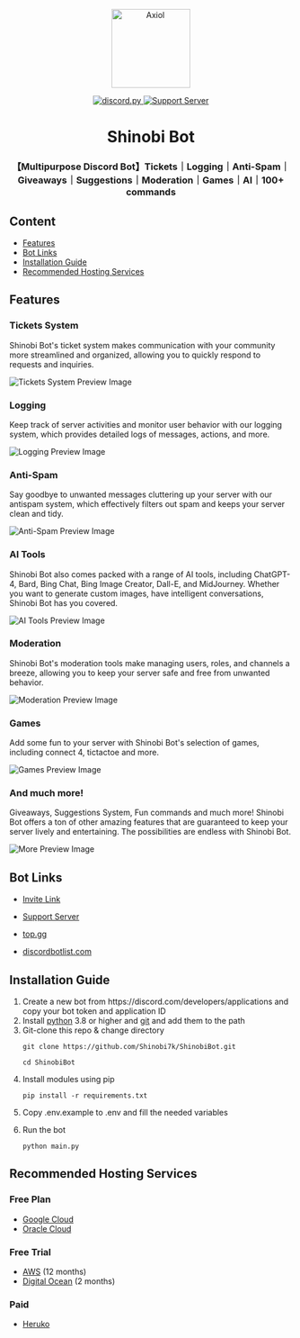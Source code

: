 <p align = "center">
  <a href = "https://discord.com/oauth2/authorize?client_id=855437723166703616&permissions=8&scope=bot%20applications.commands">
    <img alt = "Axiol" src = "https://i.imgur.com/HosYSWj.png" width = "140"/>
  </a>
</p>

<p align="center">
<a href="https://github.com/Rapptz/discord.py/">
   <img src="https://img.shields.io/badge/discord.py-v2.3-blue?" alt="discord.py"/>
</a>
<a href="https://discord.gg/YScaCDY7PN">
<img src="https://img.shields.io/discord/1111697702535839756?color=5865F2&logo=discord&logoColor=white" alt="Support Server" />
</a>
</p>

<h1 align="center"><b>Shinobi Bot</b></h1>
<h3 align="center">【Multipurpose Discord Bot】Tickets｜Logging｜Anti-Spam｜Giveaways｜Suggestions｜Moderation｜Games｜AI｜100+ commands</h3>


## Content
<ul>
<li><a href = "https://github.com/Shinobi7k/ShinobiBot#features">Features</li>
<li><a href = "https://github.com/Shinobi7k/ShinobiBot#bot-links">Bot Links</li>
<li><a href = "https://github.com/Shinobi7k/ShinobiBot#installation-guide">Installation Guide</li>
<li><a href = "https://github.com/Shinobi7k/ShinobiBot#recommended-hosting-services">Recommended Hosting Services</a></li>
</ul>

## Features

### **Tickets System**

Shinobi Bot's ticket system makes communication with your community more streamlined and organized, allowing you to quickly respond to requests and inquiries.

![Tickets System Preview Image](https://i.imgur.com/l4XfxvH.png)

### **Logging**

Keep track of server activities and monitor user behavior with our logging system, which provides detailed logs of messages, actions, and more.

![Logging Preview Image](https://i.imgur.com/QByUKmb.png)

### **Anti-Spam**

Say goodbye to unwanted messages cluttering up your server with our antispam system, which effectively filters out spam and keeps your server clean and tidy.

![Anti-Spam Preview Image](https://i.imgur.com/eKd7C5o.png)

### **AI Tools**

Shinobi Bot also comes packed with a range of AI tools, including ChatGPT-4, Bard, Bing Chat, Bing Image Creator, Dall-E, and MidJourney. Whether you want to generate custom images, have intelligent conversations, Shinobi Bot has you covered.

![AI Tools Preview Image](https://i.imgur.com/n2j8mcd.png)

### **Moderation**

Shinobi Bot's moderation tools make managing users, roles, and channels a breeze, allowing you to keep your server safe and free from unwanted behavior.

![Moderation Preview Image](https://i.imgur.com/Xbc2rXe.png)

### **Games**

Add some fun to your server with Shinobi Bot's selection of games, including connect 4, tictactoe and more.

![Games Preview Image](https://i.imgur.com/cymaSw9.png)

### **And much more!**

Giveaways, Suggestions System, Fun commands and much more! Shinobi Bot offers a ton of other amazing features that are guaranteed to keep your server lively and entertaining. The possibilities are endless with Shinobi Bot.

![More Preview Image](https://i.imgur.com/8rBxjLd.png)

## Bot Links
<ul>
<li>

[Invite Link](https://discord.com/oauth2/authorize?client_id=855437723166703616&permissions=1497267301495&scope=bot%20applications.commands)
</li>

<li>

[Support Server](https://discord.gg/YScaCDY7PN)
</li>

<li>

[top.gg](https://top.gg/bot/855437723166703616)
</li>

<li>

[discordbotlist.com](https://discordbotlist.com/bots/shinobi-bot)
</li>
</ul>

## Installation Guide

<ol>
<li>
Create a new bot from https://discord.com/developers/applications and copy your bot token and application ID
</li>

<li>
Install <a href = "https://www.python.org/downloads/">python</a> 3.8 or higher and <a href = "https://git-scm.com/downloads">git</a> and add them to the path</li>
</li>

<li>
Git-clone this repo & change directory

```
git clone https://github.com/Shinobi7k/ShinobiBot.git

cd ShinobiBot
```
</li>

<li>
Install modules using pip

```
pip install -r requirements.txt
```
</li>

<li>

Copy .env.example to .env and fill the needed variables
</li>

<li>
Run the bot

```
python main.py
```
</li>
</ol>

## Recommended Hosting Services
### Free Plan
<ul>
<li><a href = "https://cloud.google.com/">Google Cloud</a></li>
<li><a href = "https://www.oracle.com/cloud/">Oracle Cloud</a></li>
</ul>

### Free Trial
<ul>
<li><a href = "https://aws.amazon.com/">AWS</a> (12 months)</li>
<li><a href = "https://www.digitalocean.com/">Digital Ocean</a> (2 months)</li>
</ul>

### Paid
<ul>
<li><a href = "https://www.heroku.com/">Heruko</a></li>
</ul>
